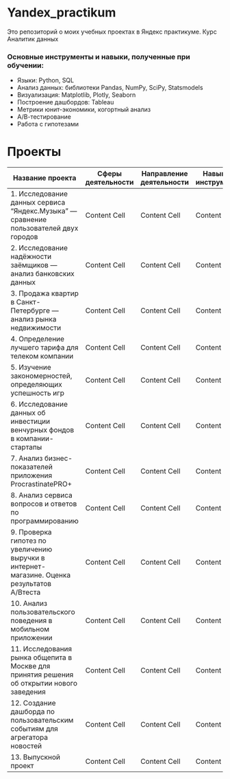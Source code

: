 # Yandex_practikum
Это репозиторий о моих учебных проектах в Яндекс практикуме. Курс Аналитик данных

### Основные инструменты и навыки, полученные при обучении:

- Языки: Python, SQL
- Анализ данных: библиотеки Pandas, NumPy, SciPy, Statsmodels
- Визуализация: Matplotlib, Plotly, Seaborn
- Построение дашбордов: Tableau
- Метрики юнит-экономики, когортный анализ
- А/В-тестирование
- Работа с гипотезами


# Проекты


| Название проекта  | Сферы деятельности | Направление деятельности | Навыки и инструменты | Задачи проекта | Описание | 
| ------------- | ------------- | ------------- | ------------- | ------------- | ------------- |
| 1. Исследование данных сервиса “Яндекс.Музыка” — сравнение пользователей двух городов | Content Cell  | Content Cell  |Content Cell  |Content Cell  |Content Cell  |
| 2. Исследование надёжности заёмщиков — анализ банковских данных  | Content Cell  | Content Cell  |Content Cell  |Content Cell  |Content Cell  |
| 3. Продажа квартир в Санкт-Петербурге — анализ рынка недвижимости | Content Cell  | Content Cell  |Content Cell  |Content Cell  |Content Cell  |
| 4. Определение лучшего тарифа для телеком компании | Content Cell  | Content Cell  |Content Cell  |Content Cell  |Content Cell  |
| 5. Изучение закономерностей, определяющих успешность игр | Content Cell  | Content Cell  |Content Cell  |Content Cell  |Content Cell  |
| 6. Исследование данных об инвестиции венчурных фондов в компании-стартапы | Content Cell  | Content Cell  |Content Cell  |Content Cell  |Content Cell  |
| 7. Анализ бизнес-показателей приложения ProcrastinatePRO+ | Content Cell  | Content Cell  |Content Cell  |Content Cell  |Content Cell  |
| 8. Анализ сервиса вопросов и ответов по программированию | Content Cell  | Content Cell  |Content Cell  |Content Cell  |Content Cell  |
| 9. Проверка гипотез по увеличению выручки в интернет-магазине. Оценка результатов A/Bтеста | Content Cell  | Content Cell  |Content Cell  |Content Cell  |Content Cell  |
| 10. Анализ пользовательского поведения в мобильном приложении | Content Cell  | Content Cell  |Content Cell  |Content Cell  |Content Cell  |
|11. Исследования рынка общепита в Москве для принятия решения об открытии нового заведения | Content Cell  | Content Cell  |Content Cell  | Content Cell  | Content Cell  |
| 12. Создание дашборда по пользовательским событиям для агрегатора новостей | Content Cell  | Content Cell  |Content Cell  | Content Cell  | Content Cell  |
| 13. Выпускной проект | Content Cell  | Content Cell  |Content Cell  | Content Cell  | Content Cell  |




